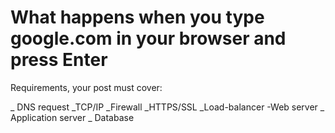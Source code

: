 # What happens when you type google.com in your browser and press Enter
Requirements, your post must cover:

   _ DNS request
   _TCP/IP
   _Firewall
   _HTTPS/SSL
   _Load-balancer
   -Web server
 _  Application server
  _ Database

